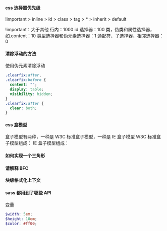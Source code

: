 #### css 选择器优先级

!important > inline > id > class > tag > \* > inherit > default

!important：大于其他
行内：1000
id 选择器：100
类，伪类和属性选择器，如.content：10
类型选择器和伪元素选择器：1
通配符、子选择器、相邻选择器：0

#### 清除浮动的方法

使用伪元素清除浮动

```css
.clearfix:after,
.clearfix:before {
  content: "";
  display: table;
  visibility: hidden;
}
.clearfix:after {
  clear: both;
}
```

#### css 盒模型

盒子模型有两种，一种是 W3C 标准盒子模型，一种是 IE 盒子模型
W3C 标准盒子模型组成：
IE 盒子模型组成：

#### 如何实现一个三角形

#### 请解释 BFC

**块级格式化上下文**

#### sass 都用到了哪些 API

变量

```scss
$width: 5em;
$height: 10em;
$color: #ff00;
```
